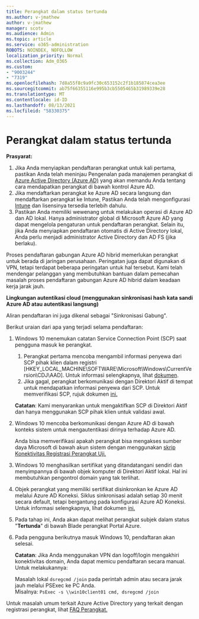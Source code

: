 ```yaml
---
title: Perangkat dalam status tertunda
ms.author: v-jmathew
author: v-jmathew
manager: scotv
ms.audience: Admin
ms.topic: article
ms.service: o365-administration
ROBOTS: NOINDEX, NOFOLLOW
localization_priority: Normal
ms.collection: Adm_O365
ms.custom:
- "9003244"
- "7319"
ms.openlocfilehash: 7d8a55f8c9a9fc30c653152c2f1b185874cea3ee
ms.sourcegitcommit: ab75f66355116e995b3cb5505465b31989339e28
ms.translationtype: MT
ms.contentlocale: id-ID
ms.lasthandoff: 08/13/2021
ms.locfileid: "58330375"
---
```

# <a name="device-in-pending-state"></a>Perangkat dalam status tertunda

**Prasyarat:**

1. Jika Anda menyiapkan pendaftaran perangkat untuk kali pertama, pastikan Anda telah meninjau Pengenalan pada manajemen perangkat di [Azure Active Directory (Azure AD)](https://docs.microsoft.com/azure/active-directory/devices/overview?WT.mc_id=Portal-Microsoft_Azure_Support) yang akan memandu Anda tentang cara mendapatkan perangkat di bawah kontrol Azure AD.
2. Jika mendaftarkan perangkat ke Azure AD secara langsung dan mendaftarkan perangkat ke Intune, Pastikan Anda telah mengonfigurasi [](https://docs.microsoft.com/mem/intune/fundamentals/licenses-assign?WT.mc_id=Portal-Microsoft_Azure_Support) [Intune](https://docs.microsoft.com/mem/intune/enrollment/device-enrollment?WT.mc_id=Portal-Microsoft_Azure_Support) dan lisensinya tersedia terlebih dahulu.
3. Pastikan Anda memiliki wewenang untuk melakukan operasi di Azure AD dan AD lokal. Hanya administrator global di Microsoft Azure AD yang dapat mengelola pengaturan untuk pendaftaran perangkat. Selain itu, jika Anda menyiapkan pendaftaran otomatis di Active Directory lokal, Anda perlu menjadi administrator Active Directory dan AD FS (jika berlaku).

Proses pendaftaran gabungan Azure AD hibrid memerlukan perangkat untuk berada di jaringan perusahaan. Peringatan juga dapat digunakan di VPN, tetapi terdapat beberapa peringatan untuk hal tersebut. Kami telah mendengar pelanggan yang membutuhkan bantuan dalam pemecahan masalah proses pendaftaran gabungan Azure AD hibrid dalam keadaan kerja jarak jauh.

**Lingkungan autentikasi cloud (menggunakan sinkronisasi hash kata sandi Azure AD atau autentikasi langsung)**

Aliran pendaftaran ini juga dikenal sebagai "Sinkronisasi Gabung".

Berikut uraian dari apa yang terjadi selama pendaftaran:

1. Windows 10 menemukan catatan Service Connection Point (SCP) saat pengguna masuk ke perangkat.

    1. Perangkat pertama mencoba mengambil informasi penyewa dari SCP pihak klien dalam registri [HKEY_LOCAL_MACHINE\SOFTWARE\Microsoft\Windows\CurrentVersion\CDJ\AAD]. Untuk informasi selengkapnya, lihat [dokumen](https://docs.microsoft.com/azure/active-directory/devices/hybrid-azuread-join-control).
    1. Jika gagal, perangkat berkomunikasi dengan Direktori Aktif di tempat untuk mendapatkan informasi penyewa dari SCP. Untuk memverifikasi SCP, rujuk dokumen [ini.](https://docs.microsoft.com/azure/active-directory/devices/hybrid-azuread-join-manual#configure-a-service-connection-point)

    **Catatan**: Kami menyarankan untuk mengaktifkan SCP di Direktori Aktif dan hanya menggunakan SCP pihak klien untuk validasi awal.

2. Windows 10 mencoba berkomunikasi dengan Azure AD di bawah konteks sistem untuk mengautentikasi dirinya terhadap Azure AD.

    Anda bisa memverifikasi apakah perangkat bisa mengakses sumber daya Microsoft di bawah akun sistem dengan menggunakan [skrip Konektivitas Registrasi Perangkat Uji.](https://gallery.technet.microsoft.com/Test-Device-Registration-3dc944c0)

3. Windows 10 menghasilkan sertifikat yang ditandatangani sendiri dan menyimpannya di bawah objek komputer di Direktori Aktif lokal. Hal ini membutuhkan pengontrol domain yang tak terlihat.

4. Objek perangkat yang memiliki sertifikat disinkronkan ke Azure AD melalui Azure AD Koneksi. Siklus sinkronisasi adalah setiap 30 menit secara default, tetapi bergantung pada konfigurasi Azure AD Koneksi. Untuk informasi selengkapnya, lihat dokumen [ini.](https://docs.microsoft.com/azure/active-directory/hybrid/how-to-connect-sync-configure-filtering#organizational-unitbased-filtering)

5. Pada tahap ini, Anda akan dapat melihat perangkat subjek dalam status "**Tertunda**" di bawah Blade perangkat Portal Azure.

6. Pada pengguna berikutnya masuk Windows 10, pendaftaran akan selesai.

    **Catatan**: Jika Anda menggunakan VPN dan logoff/login mengakhiri konektivitas domain, Anda dapat memicu pendaftaran secara manual. Untuk melakukannya:
    
    Masalah lokal `dsregcmd /join` pada perintah admin atau secara jarak jauh melalui PSExec ke PC Anda.\
    Misalnya: `PsExec -s \\win10client01 cmd, dsregcmd /join`

Untuk masalah umum terkait Azure Active Directory yang terkait dengan registrasi perangkat, lihat [FAQ Perangkat.](https://docs.microsoft.com/azure/active-directory/devices/faq)
